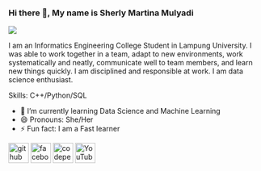 ### Hi there 👋, My name is Sherly Martina Mulyadi 
![](https://id.pinterest.com/pin/849139704754923347/.png)

I am an Informatics Engineering College Student in Lampung University. I was able to work together in a team, adapt to new environments, work systematically and neatly, communicate well to team members, and learn new things quickly. I am disciplined and responsible at work.  I am data science enthusiast. 

Skills: C++/Python/SQL

- 🌱 I’m currently learning Data Science and Machine Learning  
- 😄 Pronouns: She/Her  
- ⚡ Fun fact: I am a Fast learner  


[<img src='https://cdn.jsdelivr.net/npm/simple-icons@3.0.1/icons/github.svg' alt='github' height='40'>](https://github.com/https://github.com/sherlymrtny)  [<img src='https://cdn.jsdelivr.net/npm/simple-icons@3.0.1/icons/facebook.svg' alt='facebook' height='40'>](https://www.facebook.com/https://www.facebook.com/profile.php?id=100078941674302)  [<img src='https://cdn.jsdelivr.net/npm/simple-icons@3.0.1/icons/codepen.svg' alt='codepen' height='40'>](https://codepen.io/https://codepen.io/sherlymrtny)  [<img src='https://cdn.jsdelivr.net/npm/simple-icons@3.0.1/icons/youtube.svg' alt='YouTube' height='40'>](https://www.youtube.com/channel/https://www.youtube.com/channel/UCfcVUWVYNK-cql6wjhbyIFw)  
